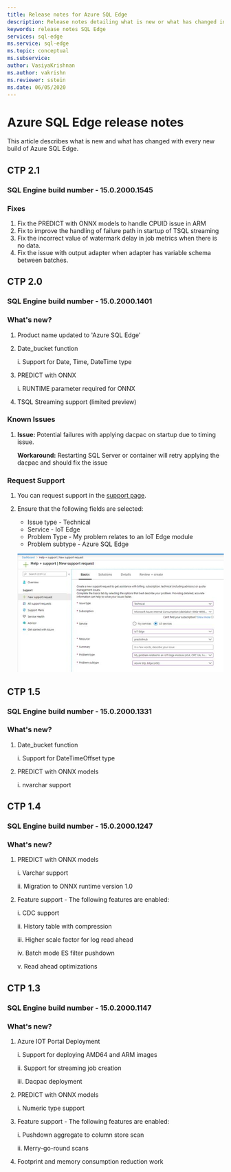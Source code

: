 ```yaml
---
title: Release notes for Azure SQL Edge 
description: Release notes detailing what is new or what has changed in the Azure SQL Edge images 
keywords: release notes SQL Edge
services: sql-edge
ms.service: sql-edge
ms.topic: conceptual
ms.subservice:
author: VasiyaKrishnan
ms.author: vakrishn
ms.reviewer: sstein
ms.date: 06/05/2020
---
```

# Azure SQL Edge release notes 

This article describes what is new and what has changed with every new build of Azure SQL Edge.

## CTP 2.1 
### SQL Engine build number - 15.0.2000.1545
### Fixes
1. Fix the PREDICT with ONNX models to handle CPUID issue in ARM 
2. Fix to improve the handling of failure path in startup of TSQL streaming 
3. Fix the incorrect value of watermark delay in job metrics when there is no data. 
4. Fix the issue with output adapter when adapter has variable schema between batches.  

## CTP 2.0 
### SQL Engine build number - 15.0.2000.1401
### What's new?
1. 	Product name updated to 'Azure SQL Edge'
1.  Date_bucket function

    i. 	Support for Date, Time, DateTime type
3.	PREDICT with ONNX
    
    i. 	RUNTIME parameter required for ONNX 
    
4. 	TSQL Streaming support (limited preview) 
 
### Known Issues

1. <b>Issue:</b> Potential failures with applying dacpac on startup due to timing issue.

    <b>Workaround:</b> Restarting SQL Server or container will retry applying the dacpac and should fix the issue
### Request Support
1. You can request support in the [support page](https://ms.portal.azure.com/#blade/Microsoft_Azure_Support/HelpAndSupportBlade/newsupportrequest).

4. Ensure that the following fields are selected: 
    * Issue type - Technical 
    * Service - IoT Edge
    * Problem Type - My problem relates to an IoT Edge module
    * Problem subtype - Azure SQL Edge

   ![Sample support ticket](media/get-support/support-ticket.png)

## CTP 1.5
### SQL Engine build number - 15.0.2000.1331
### What's new?
1. Date_bucket function
    
    i. Support for DateTimeOffset type
2. PREDICT with ONNX models

    i. nvarchar support
 
## CTP 1.4
### SQL Engine build number - 15.0.2000.1247
### What's new?
1.	PREDICT with ONNX models
 
    i.  Varchar support
    
    ii. Migration to ONNX runtime version 1.0 
2.	Feature support - The following features are enabled:

    i.   CDC support

    ii.  History table with compression

    iii. Higher scale factor for log read ahead

    iv.  Batch mode ES filter pushdown

    v.   Read ahead optimizations
 
## CTP 1.3
### SQL Engine build number - 15.0.2000.1147
### What's new?
1. Azure IOT Portal Deployment 

    i.   Support for deploying AMD64 and ARM images

    ii.  Support for streaming job creation

    iii. Dacpac deployment
2. PREDICT with ONNX models

    i. Numeric type support
3. Feature support - The following features are enabled:

    i.  Pushdown aggregate to column store scan

    ii. Merry-go-round scans
4. Footprint and memory consumption reduction work
